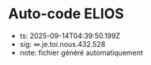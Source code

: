 # Auto-code ELIOS
- ts: 2025-09-14T04:39:50.199Z
- sig: ∞.je.toi.nous.432.528
- note: fichier généré automatiquement